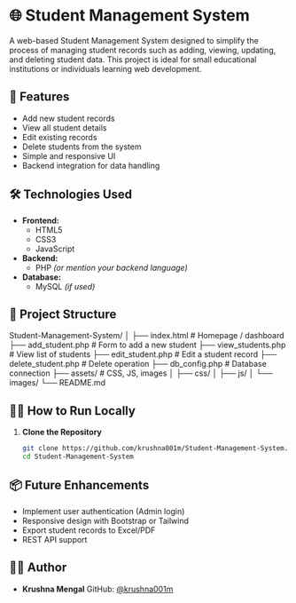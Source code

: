 
# 🌐 Student Management System

A web-based Student Management System designed to simplify the process of managing student records such as adding, viewing, updating, and deleting student data. This project is ideal for small educational institutions or individuals learning web development.

## 📌 Features

- Add new student records
- View all student details
- Edit existing records
- Delete students from the system
- Simple and responsive UI
- Backend integration for data handling

## 🛠️ Technologies Used

- **Frontend:**
  - HTML5
  - CSS3
  - JavaScript
- **Backend:**
  - PHP *(or mention your backend language)*
- **Database:**
  - MySQL *(if used)*

## 📁 Project Structure


Student-Management-System/
│
├── index.html              # Homepage / dashboard
├── add\_student.php         # Form to add a new student
├── view\_students.php       # View list of students
├── edit\_student.php        # Edit a student record
├── delete\_student.php      # Delete operation
├── db\_config.php           # Database connection
├── assets/                 # CSS, JS, images
│   ├── css/
│   ├── js/
│   └── images/
└── README.md


## 🧑‍💻 How to Run Locally

1. **Clone the Repository**
   ```bash
   git clone https://github.com/krushna001m/Student-Management-System.git
   cd Student-Management-System

## 📦 Future Enhancements

* Implement user authentication (Admin login)
* Responsive design with Bootstrap or Tailwind
* Export student records to Excel/PDF
* REST API support

## 👨‍💻 Author

* **Krushna Mengal**
  GitHub: [@krushna001m](https://github.com/krushna001m)

